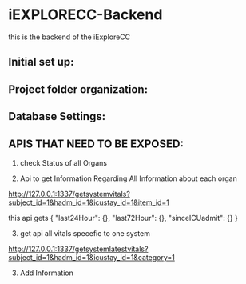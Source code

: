 # iEXPLORECC-Backend

this is the backend of the iExploreCC


Initial set up:
----

Project folder organization:
----


Database Settings:
----


APIS THAT NEED TO BE EXPOSED:
----
1. check Status of all Organs



2. Api to get Information Regarding All Information about each organ

http://127.0.0.1:1337/getsystemvitals?subject_id=1&hadm_id=1&icustay_id=1&item_id=1

this api gets 
{
  "last24Hour": {},
  "last72Hour": {},
  "sinceICUadmit": {}
}

3. get api all vitals specefic to one system

http://127.0.0.1:1337/getsystemlatestvitals?subject_id=1&hadm_id=1&icustay_id=1&category=1



3. Add Information 